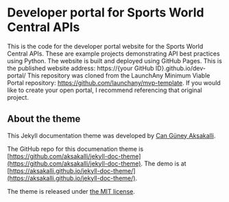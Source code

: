 # Developer portal for Sports World Central APIs
This is the code for the developer portal website for the Sports World Central
APIs. These are example projects demonstrating API best practices using Python.
The website is built and deployed using GitHub Pages. This is the published
website address: https://{your GitHub ID}.github.io/dev-portal/
This repository was cloned from the LaunchAny Minimum Viable Portal repository:
https://github.com/launchany/mvp-template. If you would like to create your
open portal, I recommend referencing that original project.

## About the theme

This Jekyll documentation theme was developed by [Can Güney Aksakalli](https://aksakalli.github.io).

The GitHub repo for this documenation theme is [https://github.com/aksakalli/jekyll-doc-theme](https://github.com/aksakalli/jekyll-doc-theme). The demo is at [https://aksakalli.github.io/jekyll-doc-theme/](https://aksakalli.github.io/jekyll-doc-theme/).

The theme is released under [the MIT license](LICENSE).

